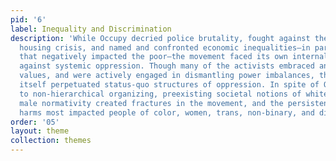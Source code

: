 ```yaml
---
pid: '6'
label: Inequality and Discrimination
description: 'While Occupy decried police brutality, fought against the ballooning
  housing crisis, and named and confronted economic inequalities—in particular, policies
  that negatively impacted the poor—the movement faced its own internal struggles
  against systemic oppression. Though many of the activists embraced anti-oppressive
  values, and were actively engaged in dismantling power imbalances, the movement
  itself perpetuated status-quo structures of oppression. In spite of Occupy''s commitment
  to non-hierarchical organizing, preexisting societal notions of white, cis, abled,
  male normativity created fractures in the movement, and the persistence of these
  harms most impacted people of color, women, trans, non-binary, and disabled activists. '
order: '05'
layout: theme
collection: themes
---
```

